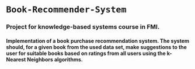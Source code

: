 ﻿# `Book-Recommender-System`
### Project for knowledge-based systems course in FMI.
#### Implementation of a book purchase recommendation system. The system should, for a given book from the used data set, make suggestions to the user for suitable books based on ratings from all users using the k-Nearest Neighbors algorithms.
